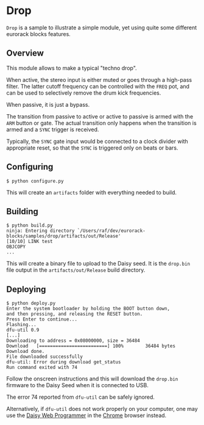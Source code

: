# Drop

`Drop` is a sample to illustrate a simple module, yet using quite some different eurorack blocks features.


## Overview

This module allows to make a typical "techno drop".

When active, the stereo input is either muted or goes through a high-pass filter. The latter cutoff frequency can be controlled with the `FREQ` pot, and can be used to selectively remove the drum kick frequencies.

When passive, it is just a bypass.

The transition from passive to active or active to passive is armed with the `ARM` button or gate. The actual transition only happens when the transition is armed and a `SYNC` trigger is received.

Typically, the `SYNC` gate input would be connected to a clock divider with appropriate reset, so that the `SYNC` is triggered only on beats or bars.


## Configuring

    $ python configure.py

This will create an `artifacts` folder with everything needed to build.


## Building

    $ python build.py
    ninja: Entering directory `/Users/raf/dev/eurorack-blocks/samples/drop/artifacts/out/Release'
    [10/10] LINK test
    OBJCOPY
    ...

This will create a binary file to upload to the Daisy seed. It is the `drop.bin` file
output in the `artifacts/out/Release` build directory.


## Deploying

    $ python deploy.py
    Enter the system bootloader by holding the BOOT button down,
    and then pressing, and releasing the RESET button.
    Press Enter to continue...
    Flashing...
    dfu-util 0.9
    [...]
    Downloading to address = 0x08000000, size = 36484
    Download   [=========================] 100%        36484 bytes
    Download done.
    File downloaded successfully
    dfu-util: Error during download get_status
    Run command exited with 74

Follow the onscreen instructions and this will download the `drop.bin` firmware to the
Daisy Seed when it is connected to USB.

The error 74 reported from `dfu-util` can be safely
ignored.

Alternatively, if `dfu-util` does not work properly on your computer,
one may use the [Daisy Web Programmer](https://electro-smith.github.io/Programmer/)
in the [Chrome](https://support.google.com/chrome/answer/95346) browser instead.
